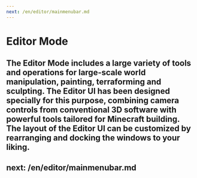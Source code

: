 ```yaml
---
next: /en/editor/mainmenubar.md
---
```


# Editor Mode

The Editor Mode includes a large variety of tools and operations for large-scale world manipulation, painting, terraforming and sculpting. The Editor UI has been designed specially for this purpose, combining camera controls from conventional 3D software with powerful tools tailored for Minecraft building. The layout of the Editor UI can be customized by rearranging and docking the windows to your liking.
---
next: /en/editor/mainmenubar.md
---